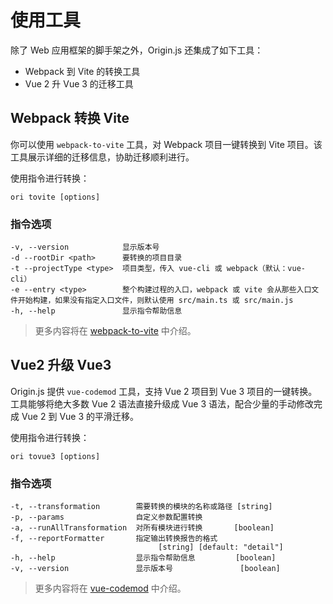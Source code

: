 # 使用工具

除了 Web 应用框架的脚手架之外，Origin.js 还集成了如下工具：
- Webpack 到 Vite 的转换工具
- Vue 2 升 Vue 3 的迁移工具

## Webpack 转换 Vite

你可以使用 `webpack-to-vite` 工具，对 Webpack 项目一键转换到 Vite 项目。该工具展示详细的迁移信息，协助迁移顺利进行。

使用指令进行转换：

```shell
ori tovite [options]
```

### 指令选项

```
-v, --version            显示版本号
-d --rootDir <path>      要转换的项目目录
-t --projectType <type>  项目类型，传入 vue-cli 或 webpack（默认：vue-cli）
-e --entry <type>        整个构建过程的入口，webpack 或 vite 会从那些入口文件开始构建，如果没有指定入口文件，则默认使用 src/main.ts 或 src/main.js
-h, --help               显示指令帮助信息
```

> 更多内容将在 [webpack-to-vite](https://originjs.org/guide/tools/webpack-to-vite/) 中介绍。

## Vue2 升级 Vue3

Origin.js 提供 `vue-codemod` 工具，支持 Vue 2 项目到 Vue 3 项目的一键转换。工具能够将绝大多数 Vue 2 语法直接升级成 Vue 3 语法，配合少量的手动修改完成 Vue 2 到 Vue 3 的平滑迁移。

使用指令进行转换：

```shell
ori tovue3 [options]
```

### 指令选项

```
-t, --transformation        需要转换的模块的名称或路径 [string]
-p, --params                自定义参数配置转换
-a, --runAllTransformation  对所有模块进行转换       [boolean]
-f, --reportFormatter       指定输出转换报告的格式
                                 [string] [default: "detail"]
-h, --help                  显示指令帮助信息         [boolean]
-v, --version               显示版本号               [boolean]
```

> 更多内容将在 [vue-codemod](https://originjs.org/guide/tools/vue-codemod/) 中介绍。
